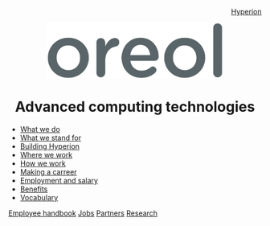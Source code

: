 <p align="right">
<a href="https://github.com/oreol-ag/oreol-web/blob/main/hyperion.md">Hyperion</a>
</p>

<p align="center">
<img src="https://github.com/oreol-ag/oreol-web/blob/main/Oreol.png" align="center" width="350">
</p>

<h1 align="center">
  Advanced computing technologies
</h1>

* [What we do](./what-we-do.md)
* [What we stand for](./what-we-stand-for.md)
* [Building Hyperion](./building-hyperion.md)  
* [Where we work](./where-we-work.md)
* [How we work](./how-we-work.md)
* [Making a carreer](./making-a-career.md)
* [Employment and salary](./employment-and-salary.md)
* [Benefits](./benefits.md)
* [Vocabulary](./vocabulary.md)

<p align="left">
<a href="https://github.com/oreol-ag/oreol-web/blob/main/employee-handbook.md">Employee handbook</a> <a href="https://github.com/oreol-ag/landing-page#--advanced-computing-technologies">Jobs</a> <a href="https://github.com/oreol-ag/landing-page#--advanced-computing-technologies">Partners</a> <a href="https://github.com/oreol-ag/landing-page#--advanced-computing-technologies">Research</a>
</p> 